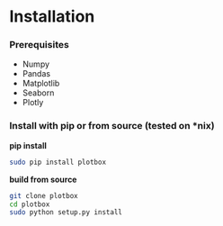 Installation
====================================================================================================

### Prerequisites
* Numpy
* Pandas
* Matplotlib
* Seaborn
* Plotly


### Install with pip or from source (tested on *nix)
<b>pip install</b>

```sh
sudo pip install plotbox
```

<b>build from source</b>

```sh
git clone plotbox
cd plotbox
sudo python setup.py install
```